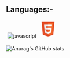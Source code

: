 ## Languages:-
<p>
<img src="https://github.com/blackcater/blackcater/raw/main/images/logo-javascript.svg" height="40" style="vertical-align:down; margin:4px" alt="javascript">
<img src="https://github.com/Arya-A-Nair/Arya-A-Nair/blob/main/html5_logo.png" height="40" style="vertical-align:down; margin:4px" alt="HTML">
</p>

![Anurag's GitHub stats](https://github-readme-stats.vercel.app/api?username=Arya-A-Nair&show_icons=true&theme=gruvbox)

<!--
**Arya-A-Nair/Arya-A-Nair** is a ✨ _special_ ✨ repository because its `README.md` (this file) appears on your GitHub profile.

Here are some ideas to get you started:

- 🔭 I’m currently working on ...
- 🌱 I’m currently learning ...
- 👯 I’m looking to collaborate on ...
- 🤔 I’m looking for help with ...
- 💬 Ask me about ...
- 📫 How to reach me: ...
- 😄 Pronouns: ...
- ⚡ Fun fact: ...
-->
